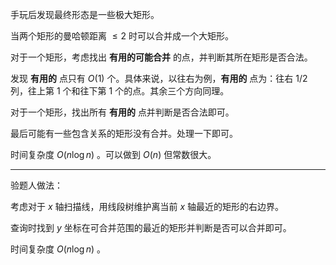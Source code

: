 手玩后发现最终形态是一些极大矩形。

当两个矩形的曼哈顿距离 $\le 2$ 时可以合并成一个大矩形。

对于一个矩形，考虑找出 **有用的可能合并** 的点，并判断其所在矩形是否合法。

发现 **有用的** 点只有 $O(1)$ 个。具体来说，以往右为例，**有用的** 点为：往右 1/2 列，往上第 1 个和往下第 1 个的点。其余三个方向同理。

对于一个矩形，找出所有 **有用的** 点并判断是否合法即可。

最后可能有一些包含关系的矩形没有合并。处理一下即可。

时间复杂度 $O(n\log n)$ 。可以做到 $O(n)$ 但常数很大。

---

验题人做法：

考虑对于 $x$ 轴扫描线，用线段树维护离当前 $x$ 轴最近的矩形的右边界。

查询时找到 $y$ 坐标在可合并范围的最近的矩形并判断是否可以合并即可。

时间复杂度 $O(n\log n)$ 。
